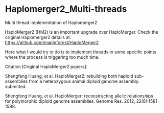 # Haplomerger2_Multi-threads
Multi thread implementation of Haplomerger2

HaploMerger2 (HM2) is an important upgrade over HaploMerger. Check the original Haplomerger2 details at: https://github.com/mapleforest/HaploMerger2


Here what I would try to do is to implement threads in some specific points where the process is triggering too much time.


Citation [Original HaploMerger2 papers]:

Shengfeng Huang, et al. HaploMerger2: rebuilding both haploid sub-assemblies from a heterozygous animal diploid genome assembly. submitted.

Shengfeng Huang, et al. HaploMerger: reconstructing allelic relationships for polymorphic diploid genome assemblies. Genome Res. 2012, 22(8):1581-1588.
